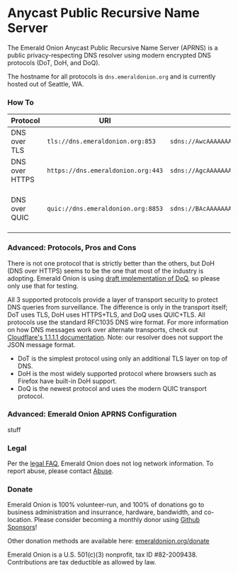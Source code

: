 # Anycast Public Recursive Name Server

The Emerald Onion Anycast Public Recursive Name Server (APRNS) is a public privacy-respecting DNS resolver using modern encrypted DNS protocols (DoT, DoH, and DoQ).

The hostname for all protocols is `dns.emeraldonion.org` and is currently hosted out of Seattle, WA.


### How To

| Protocol       | URI                                | DNS Stamp                                                           | Spec                                                                                       |
|----------------|------------------------------------|---------------------------------------------------------------------|--------------------------------------------------------------------------------------------|
| DNS over TLS   | `tls://dns.emeraldonion.org:853`   | `sdns://AwcAAAAAAAAAAAAUZG5zLmVtZXJhbGRvbmlvbi5vcmc`                | [RFC 7858](https://tools.ietf.org/html/rfc7858)                                            |
| DNS over HTTPS | `https://dns.emeraldonion.org:443` | `sdns://AgcAAAAAAAAAAAAUZG5zLmVtZXJhbGRvbmlvbi5vcmcKL2Rucy1xdWVyeQ` | [RFC 8484](https://tools.ietf.org/html/rfc8484)                                            |
| DNS over QUIC  | `quic://dns.emeraldonion.org:8853` | `sdns://BAcAAAAAAAAAAAAUZG5zLmVtZXJhbGRvbmlvbi5vcmc`                | [draft-ietf-dprive-dnsoquic-02](https://tools.ietf.org/html/draft-ietf-dprive-dnsoquic-02) |

### Advanced: Protocols, Pros and Cons

There is not one protocol that is strictly better than the others, but DoH (DNS over HTTPS) seems to be the one that most of the industry is adopting. Emerald Onion is using [draft implementation of DoQ](https://github.com/AdguardTeam/dnsproxy/pull/128), so please only use that for testing.

All 3 supported protocols provide a layer of transport security to protect DNS queries from surveillance. The difference is only in the transport itself; DoT uses TLS, DoH uses HTTPS+TLS, and DoQ uses QUIC+TLS. All protocols use the standard RFC1035 DNS wire format. For more information on how DNS messages work over alternate transports, check out [Cloudflare's 1.1.1.1 documentation](https://developers.cloudflare.com/1.1.1.1/dns-over-https/wireformat). Note: our resolver does not support the JSON message format.

- DoT is the simplest protocol using only an additional TLS layer on top of DNS.
- DoH is the most widely supported protocol where browsers such as Firefox have built-in DoH support.
- DoQ is the newest protocol and uses the modern QUIC transport protocol.

### Advanced: Emerald Onion APRNS Configuration

stuff

### Legal

Per the [legal FAQ](https://emeraldonion.org/faq/), Emerald Onion does not log network information. To report abuse, please contact [Abuse](mailto:abuse@emeraldonion.org).

### Donate

Emerald Onion is 100% volunteer-run, and 100% of donations go to business administration and insurrance, hardware, bandwidth, and co-location. Please consider becoming a monthly donor using [Github Sponsors](https://github.com/sponsors/emeraldonion)!

Other donation methods are available here: [emeraldonion.org/donate](https://emeraldonion.org/donate/)

Emerald Onion is a U.S. 501(c)(3) nonprofit, tax ID #82-2009438. Contributions are tax deductible as allowed by law.
